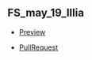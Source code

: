 ## FS_may_19_Illia ##

* [Preview](https://ksfrules.github.io/mate_training/)  

* [PullRequest](https://github.com/ksfrules/mate_training/pull/1/files)
